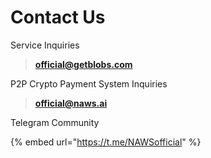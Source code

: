 # Contact Us

Service Inquiries

> **official@getblobs.com**

P2P Crypto Payment System Inquiries

> **official@naws.ai**

Telegram Community

{% embed url="https://t.me/NAWSofficial" %}
